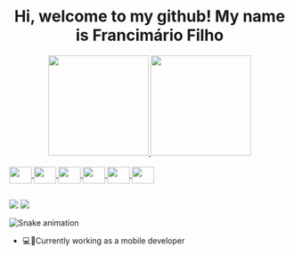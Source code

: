 
<div  align="center">
  <h1>Hi, welcome to my github! My name is Francimário Filho</h1>
</div>

<div align="center">
  <a href="https://github.com/FrancimarioAraujo">
  <img height="180em" src="https://github-readme-stats.vercel.app/api?username=FrancimarioAraujo&show_icons=true&theme=dark&include_all_commits=true&count_private=true"/>
  <img height="180em" src="https://github-readme-stats.vercel.app/api/top-langs/?username=FrancimarioAraujo&layout=compact&langs_count=7&theme=dark"/>
</div>
<div style="display: inline_block"><br>
 <img height="30" width="40" align="center" src="https://cdn.jsdelivr.net/gh/devicons/devicon/icons/flutter/flutter-original.svg" />
 <img height="30" width="40" align="center" src="https://cdn.jsdelivr.net/gh/devicons/devicon/icons/dart/dart-original.svg" />
 <img height="30" width="40" align="center" src="https://cdn.jsdelivr.net/gh/devicons/devicon/icons/html5/html5-original-wordmark.svg" />
 <img height="30" width="40" align="center" src="https://cdn.jsdelivr.net/gh/devicons/devicon/icons/css3/css3-plain-wordmark.svg" />
 <img height="30" width="40" align="center" src="https://cdn.jsdelivr.net/gh/devicons/devicon/icons/php/php-plain.svg" />
 <img height="30" width="40" align="center" src="https://cdn.jsdelivr.net/gh/devicons/devicon/icons/javascript/javascript-original.svg" />        
</div>
  
  ##
 
<div> 
  
 
  <a href = "mailto:francimariofilho7@gmail.com"><img src="https://img.shields.io/badge/-Gmail-%23333?style=for-the-badge&logo=gmail&logoColor=white" target="_blank"></a>
  <a href="https://www.linkedin.com/in/francimariofilho" target="_blank"><img src="https://img.shields.io/badge/-LinkedIn-%230077B5?style=for-the-badge&logo=linkedin&logoColor=white" target="_blank"></a> 
 
  ![Snake animation](https://github.com/FrancimarioAraujo/FrancimarioAraujo/blob/output/github-contribution-grid-snake.svg)
 
</div>
  
  <ul>
<li>💻📱Currently working as a mobile developer</li>
</ul>


